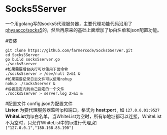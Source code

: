 # Socks5Server
一个用golang写的socks5代理服务器，主要代理功能代码沿用了[physacco/socks5](https://github.com/physacco/socks5)的，然后再原来的基础上面增加了Ip白名单和json配置功能。

#安装

    git clone https://github.com/farmercode/Socks5Server.git
    cd Socks5Server
    go build socks5server.go
    ./socks5server
    #如果需要后台执行可以使用下面命令
    ./socks5server > /dev/null 2>&1 &
    #如果需要记录日志文件可以使用nohup
    nohup ./socks5server &
    #或者重定向到自己指定的一个文件
    ./socks5server > server.log 2>&1 &

#配置文件
config.json为配置文件  
 **Listen** 为要代理服务器监听ip和端口，格式为 **host:port** , 如  `127.0.0.01:9527`  
 **WhiteList**为Ip白名单，当WhiteList为空时，所有Ip地址都可以连接，WhiteList不为空时，只允许WhiteList中的Ip进行代理,如 `["127.0.0.1","180.168.85.190"]` 

